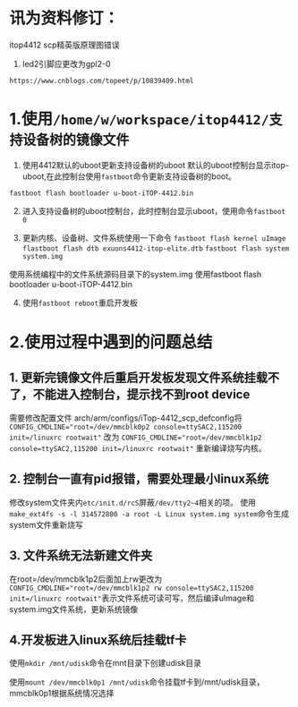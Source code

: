 # 讯为资料修订：
itop4412 scp精英版原理图错误
1. led2引脚应更改为gpl2-0

```
https://www.cnblogs.com/topeet/p/10839409.html
```

# 1.使用```/home/w/workspace/itop4412/支持设备树的镜像文件```

1. 使用4412默认的uboot更新支持设备树的uboot
默认的uboot控制台显示itop-uboot,在此控制台使用```fastboot```命令更新支持设备树的boot。

```fastboot flash bootloader u-boot-iTOP-4412.bin```

2. 进入支持设备树的uboot控制台，此时控制台显示uboot，使用命令```fastboot 0```

3. 更新内核、设备树、文件系统使用一下命令
```fastboot flash kernel uImage```
```flastboot flash dtb exuons4412-itop-elite.dtb```
```fastboot flash system system.img```

使用系统编程中的文件系统源码目录下的system.img
使用fastboot flash bootloader u-boot-iTOP-4412.bin

4. 使用```fastboot reboot```重启开发板 

# 2.使用过程中遇到的问题总结
## 1. 更新完镜像文件后重启开发板发现文件系统挂载不了，不能进入控制台，提示找不到root device
需要修改配置文件 arch/arm/configs/iTop-4412_scp_defconfig将
```CONFIG_CMDLINE="root=/dev/mmcblk0p2 console=ttySAC2,115200 init=/linuxrc rootwait"```
改为
```CONFIG_CMDLINE="root=/dev/mmcblk1p2 console=ttySAC2,115200 init=/linuxrc rootwait"```
重新编译烧写内核。

## 2. 控制台一直有pid报错，需要处理最小linux系统
修改system文件夹内```etc/init.d/rcS```屏蔽```/dev/tty2~4```相关的项。
使用```make_ext4fs -s -l 314572800 -a root -L Linux system.img system```命令生成system文件重新烧写

## 3. 文件系统无法新建文件夹
在root=/dev/mmcblk1p2后面加上rw更改为```CONFIG_CMDLINE="root=/dev/mmcblk1p2 rw console=ttySAC2,115200 init=/linuxrc rootwait"```表示文件系统可读可写，然后编译uImage和system.img文件系统，更新系统镜像

## 4.开发板进入linux系统后挂载tf卡
使用```mkdir /mnt/udisk```命令在mnt目录下创建udisk目录

使用```mount /dev/mmcblk0p1 /mnt/udisk```命令挂载tf卡到/mnt/udisk目录，mmcblk0p1根据系统情况选择
